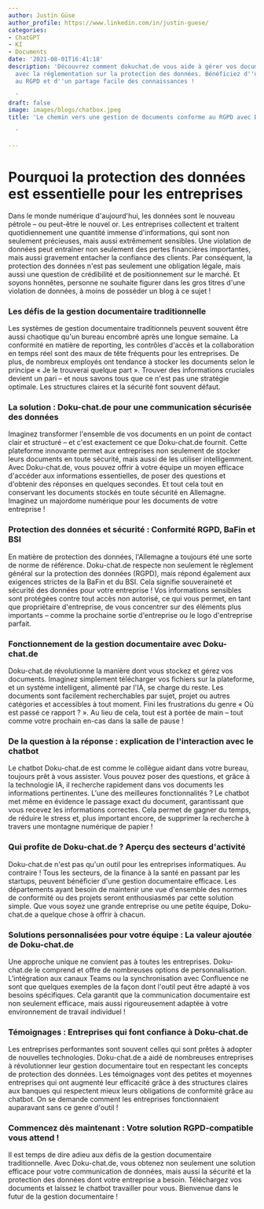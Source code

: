 ```yaml
---
author: Justin Güse
author_profile: https://www.linkedin.com/in/justin-guese/
categories:
- ChatGPT
- KI
- Documents
date: '2021-08-01T16:41:18'
description: 'Découvrez comment dokuchat.de vous aide à gérer vos documents en conformité
  avec la réglementation sur la protection des données. Bénéficiez d''un chatbot conforme
  au RGPD et d''un partage facile des connaissances !

  '
draft: false
image: images/blogs/chatbox.jpeg
title: 'Le chemin vers une gestion de documents conforme au RGPD avec Dokuchat.de

  '

---
```

# Pourquoi la protection des données est essentielle pour les entreprises

Dans le monde numérique d'aujourd'hui, les données sont le nouveau pétrole – ou peut-être le nouvel or. Les entreprises collectent et traitent quotidiennement une quantité immense d'informations, qui sont non seulement précieuses, mais aussi extrêmement sensibles. Une violation de données peut entraîner non seulement des pertes financières importantes, mais aussi gravement entacher la confiance des clients. Par conséquent, la protection des données n'est pas seulement une obligation légale, mais aussi une question de crédibilité et de positionnement sur le marché. Et soyons honnêtes, personne ne souhaite figurer dans les gros titres d'une violation de données, à moins de posséder un blog à ce sujet !

### Les défis de la gestion documentaire traditionnelle

Les systèmes de gestion documentaire traditionnels peuvent souvent être aussi chaotique qu'un bureau encombré après une longue semaine. La conformité en matière de reporting, les contrôles d'accès et la collaboration en temps réel sont des maux de tête fréquents pour les entreprises. De plus, de nombreux employés ont tendance à stocker les documents selon le principe « Je le trouverai quelque part ». Trouver des informations cruciales devient un pari – et nous savons tous que ce n'est pas une stratégie optimale. Les structures claires et la sécurité font souvent défaut.

### La solution : Doku-chat.de pour une communication sécurisée des données

Imaginez transformer l'ensemble de vos documents en un point de contact clair et structuré – et c'est exactement ce que Doku-chat.de fournit. Cette plateforme innovante permet aux entreprises non seulement de stocker leurs documents en toute sécurité, mais aussi de les utiliser intelligemment. Avec Doku-chat.de, vous pouvez offrir à votre équipe un moyen efficace d'accéder aux informations essentielles, de poser des questions et d'obtenir des réponses en quelques secondes. Et tout cela tout en conservant les documents stockés en toute sécurité en Allemagne. Imaginez un majordome numérique pour les documents de votre entreprise !

### Protection des données et sécurité : Conformité RGPD, BaFin et BSI

En matière de protection des données, l'Allemagne a toujours été une sorte de norme de référence. Doku-chat.de respecte non seulement le règlement général sur la protection des données (RGPD), mais répond également aux exigences strictes de la BaFin et du BSI. Cela signifie souveraineté et sécurité des données pour votre entreprise ! Vos informations sensibles sont protégées contre tout accès non autorisé, ce qui vous permet, en tant que propriétaire d'entreprise, de vous concentrer sur des éléments plus importants – comme la prochaine sortie d'entreprise ou le logo d'entreprise parfait.

### Fonctionnement de la gestion documentaire avec Doku-chat.de

Doku-chat.de révolutionne la manière dont vous stockez et gérez vos documents. Imaginez simplement télécharger vos fichiers sur la plateforme, et un système intelligent, alimenté par l'IA, se charge du reste. Les documents sont facilement recherchables par sujet, projet ou autres catégories et accessibles à tout moment. Fini les frustrations du genre « Où est passé ce rapport ? ». Au lieu de cela, tout est à portée de main – tout comme votre prochain en-cas dans la salle de pause !

### De la question à la réponse : explication de l'interaction avec le chatbot

Le chatbot Doku-chat.de est comme le collègue aidant dans votre bureau, toujours prêt à vous assister. Vous pouvez poser des questions, et grâce à la technologie IA, il recherche rapidement dans vos documents les informations pertinentes. L'une des meilleures fonctionnalités ? Le chatbot met même en évidence le passage exact du document, garantissant que vous recevez les informations correctes. Cela permet de gagner du temps, de réduire le stress et, plus important encore, de supprimer la recherche à travers une montagne numérique de papier !

### Qui profite de Doku-chat.de ? Aperçu des secteurs d'activité

Doku-chat.de n'est pas qu'un outil pour les entreprises informatiques. Au contraire ! Tous les secteurs, de la finance à la santé en passant par les startups, peuvent bénéficier d'une gestion documentaire efficace. Les départements ayant besoin de maintenir une vue d'ensemble des normes de conformité ou des projets seront enthousiasmés par cette solution simple. Que vous soyez une grande entreprise ou une petite équipe, Doku-chat.de a quelque chose à offrir à chacun.

### Solutions personnalisées pour votre équipe : La valeur ajoutée de Doku-chat.de

Une approche unique ne convient pas à toutes les entreprises. Doku-chat.de le comprend et offre de nombreuses options de personnalisation. L'intégration aux canaux Teams ou la synchronisation avec Confluence ne sont que quelques exemples de la façon dont l'outil peut être adapté à vos besoins spécifiques. Cela garantit que la communication documentaire est non seulement efficace, mais aussi rigoureusement adaptée à votre environnement de travail individuel !

### Témoignages : Entreprises qui font confiance à Doku-chat.de

Les entreprises performantes sont souvent celles qui sont prêtes à adopter de nouvelles technologies. Doku-chat.de a aidé de nombreuses entreprises à révolutionner leur gestion documentaire tout en respectant les concepts de protection des données. Les témoignages vont des petites et moyennes entreprises qui ont augmenté leur efficacité grâce à des structures claires aux banques qui respectent mieux leurs obligations de conformité grâce au chatbot. On se demande comment les entreprises fonctionnaient auparavant sans ce genre d'outil !

### Commencez dès maintenant : Votre solution RGPD-compatible vous attend !

Il est temps de dire adieu aux défis de la gestion documentaire traditionnelle. Avec Doku-chat.de, vous obtenez non seulement une solution efficace pour votre communication de données, mais aussi la sécurité et la protection des données dont votre entreprise a besoin. Téléchargez vos documents et laissez le chatbot travailler pour vous. Bienvenue dans le futur de la gestion documentaire !
